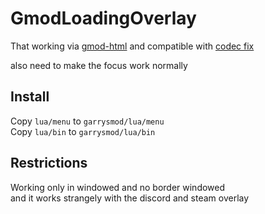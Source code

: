 # GmodLoadingOverlay

That working via [gmod-html](https://github.com/Facepunch/gmod-html/tree/master) and compatible with [codec fix](https://github.com/solsticegamestudios/GModCEFCodecFix/tree/master)

also need to make the focus work normally

## Install

Copy `lua/menu` to `garrysmod/lua/menu` \
Copy `lua/bin` to `garrysmod/lua/bin`

## Restrictions

Working only in windowed and no border windowed \
and it works strangely with the discord and steam overlay
